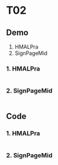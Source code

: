 # T02

## Demo

1. HMALPra
2. SignPageMid

### 1. HMALPra

![]()

### 2. SignPageMid

![]()

## Code

### 1. HMALPra

```

```

### 2. SignPageMid
